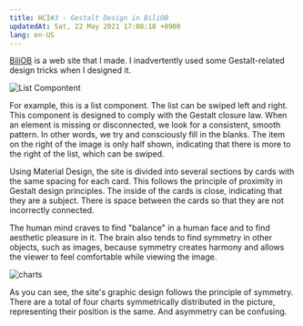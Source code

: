 ```yaml
---
title: HCI#3 - Gestalt Design in BiliOB
updatedAt: Sat, 22 May 2021 17:08:18 +0900
lang: en-US
---
```


[BiliOB](https://www.biliob233.com/) is a web site that I made. I inadvertently used some Gestalt-related design tricks when I designed it.

![List Compontent](https://i.loli.net/2021/05/22/s1qYHBh34iunvGA.png)

For example, this is a list component. The list can be swiped left and right. This component is designed to comply with the Gestalt closure law. When an element is missing or disconnected, we look for a consistent, smooth pattern. In other words, we try and consciously fill in the blanks. The item on the right of the image is only half shown, indicating that there is more to the right of the list, which can be swiped.

Using Material Design, the site is divided into several sections by cards with the same spacing for each card. This follows the principle of proximity in Gestalt design principles. The inside of the cards is close, indicating that they are a subject. There is space between the cards so that they are not incorrectly connected.

The human mind craves to find "balance" in a human face and to find aesthetic pleasure in it. The brain also tends to find symmetry in other objects, such as images, because symmetry creates harmony and allows the viewer to feel comfortable while viewing the image.

![charts](https://i.loli.net/2021/05/22/zaA4Kw6nsd3q2xi.png)

As you can see, the site's graphic design follows the principle of symmetry. There are a total of four charts symmetrically distributed in the picture, representing their position is the same. And asymmetry can be confusing.
